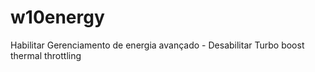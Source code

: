 # w10energy
Habilitar Gerenciamento de energia avançado - Desabilitar Turbo boost thermal throttling
